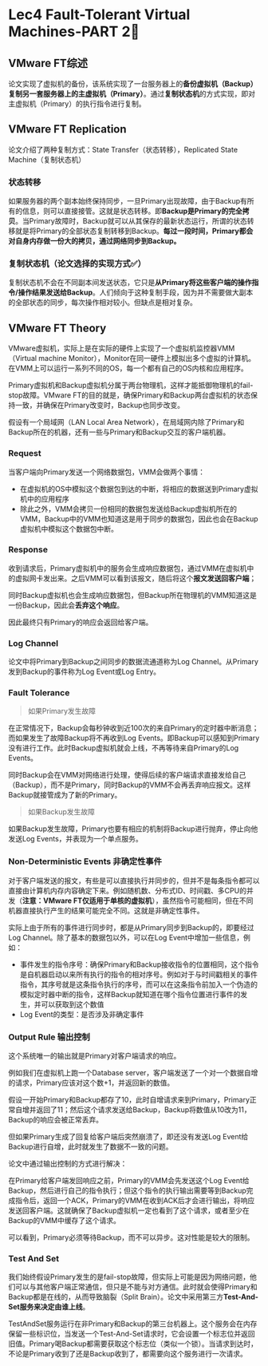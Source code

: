 # Lec4 Fault-Tolerant Virtual Machines-PART 2⃣️

## VMware FT综述

论文实现了虚拟机的备份，该系统实现了一台服务器上的**备份虚拟机（Backup）复制另一套服务器上的主虚拟机（Primary）**。通过**复制状态机**的方式实现，即对主虚拟机（Primary）的执行指令进行复制。

## VMware FT Replication

论文介绍了两种复制方式：State Transfer（状态转移），Replicated State Machine（复制状态机）

### 状态转移

如果服务器的两个副本始终保持同步，一旦Primary出现故障，由于Backup有所有的信息，则可以直接接管。这就是状态转移。即**Backup是Primary的完全拷贝**。当Primary故障时，Backup就可以从其保存的最新状态运行，所谓的状态转移就是将Primary的全部状态复制转移到Backup。**每过一段时间，Primary都会对自身内存做一份大的拷贝，通过网络同步到Backup。**

### 复制状态机（论文选择的实现方式✅）

复制状态机不会在不同副本间发送状态，它只是**从Primary将这些客户端的操作指令/操作结果发送给Backup**。人们倾向于这种复制手段，因为并不需要做大副本的全部状态的同步，每次操作相对较小。但缺点是相对复杂。

## VMware FT Theory

VMware虚拟机，实际上是在实际的硬件上实现了一个虚拟机监控器VMM（Virtual machine Monitor），Monitor在同一硬件上模拟出多个虚拟的计算机。在VMM上可以运行一系列不同的OS，每一个都有自己的OS内核和应用程序。

Primary虚拟机和Backup虚拟机分属于两台物理机，这样才能抵御物理机的fail-stop故障。VMware FT的目的就是，确保Primary和Backup两台虚拟机的状态保持一致，并确保在Primary改变时，Backup也同步改变。

假设有一个局域网（LAN  Local Area Network），在局域网内除了Primary和Backup所在的机器，还有一些与Primary和Backup交互的客户端机器。

### Request

当客户端向Primary发送一个网络数据包，VMM会做两个事情：

* 在虚拟机的OS中模拟这个数据包到达的中断，将相应的数据送到Primary虚拟机中的应用程序
* 除此之外，VMM会拷贝一份相同的数据包发送给Backup虚拟机所在的VMM，Backup中的VMM也知道这是用于同步的数据包，因此也会在Backup虚拟机中模拟这个数据包中断。

### Response

收到请求后，Primary虚拟机中的服务会生成响应数据包，通过VMM在虚拟机中的虚拟网卡发出来。之后VMM可以看到该报文，随后将这个**报文发送回客户端**；

同时Backup虚拟机也会生成响应数据包，但Backup所在物理机的VMM知道这是一份Backup，因此会**丢弃这个响应**。

因此最终只有Primary的响应会返回给客户端。

### Log Channel

论文中将Primary到Backup之间同步的数据流通道称为Log Channel。从Primary发到Backup的事件称为Log Event或Log Entry。

### Fault Tolerance

> 如果Primary发生故障

在正常情况下，Backup会每秒钟收到近100次的来自Primary的定时器中断消息；而如果发生了故障Backup将不再收到Log Events。即Backup可以感知到Primary没有进行工作。此时Backup虚拟机就会上线，不再等待来自Primary的Log Events。

同时Backup会在VMM对网络进行处理，使得后续的客户端请求直接发给自己（Backup），而不是Primary，同时Backup的VMM不会再丢弃响应报文。这样Backup就接管成为了新的Primary。

> 如果Backup发生故障

如果Backup发生故障，Primary也要有相应的机制将Backup进行抛弃，停止向他发送Log Events，并表现为一个单点服务。

### Non-Deterministic Events 非确定性事件

对于客户端发送的报文，有些是可以直接执行并同步的，但并不是每条指令都可以直接由计算机内存内容确定下来。例如随机数、分布式ID、时间戳、多CPU的并发（**注意：VMware FT仅适用于单核的虚拟机**），虽然指令可能相同，但在不同机器直接执行产生的结果可能完全不同。这就是非确定性事件。

实际上由于所有的事件进行同步时，都是从Primary同步到Backup的，即要经过Log Channel。除了基本的数据包以外，可以在Log Event中增加一些信息，例如：

* 事件发生的指令序号：确保Primary和Backup接收指令的位置相同，这个指令是自机器启动以来所有执行的指令的相对序号。例如对于与时间戳相关的事件指令，其序号就是这条指令执行的序号，而可以在这条指令前加入一个伪造的模拟定时器中断的指令，这样Backup就知道在哪个指令位置进行事件的发生，并可以获取到这个数值
* Log Event的类型：是否涉及非确定事件

### Output Rule 输出控制

这个系统唯一的输出就是Primary对客户端请求的响应。

例如我们在虚拟机上跑一个Database server，客户端发送了一个对一个数据自增的请求，Primary应该对这个数+1，并返回新的数值。

假设一开始Primary和Backup都存了10，此时自增请求来到Primary，Primary正常自增并返回了11；然后这个请求发送给Backup，Backup将数值从10改为11，Backup的响应会被正常丢弃。

但如果Primary生成了回复给客户端后突然崩溃了，即还没有发送Log Event给Backup进行自增，此时就发生了数据不一致的问题。

论文中通过输出控制的方式进行解决：

在Primary给客户端发回响应之前，Primary的VMM会先发送这个Log Event给Backup，然后进行自己的指令执行；但这个指令的执行输出需要等到Backup完成指令后，返回一个ACK，Primary的VMM在收到ACK后才会进行输出，将响应发送回客户端。这就确保了Backup虚拟机一定也看到了这个请求，或者至少在Backup的VMM中缓存了这个请求。

可以看到，Primary必须等待Backup，而不可以异步。这对性能是较大的限制。

### Test And Set

我们始终假设Primary发生的是fail-stop故障，但实际上可能是因为网络问题，他们可以与其他客户端正常通信，但只是不能与对方通信。此时就会使得Primary和Backup都是在线的，从而导致脑裂（Split Brain）。论文中采用第三方**Test-And-Set服务来决定由谁上线**。

TestAndSet服务运行在非Primary和Backup的第三台机器上。这个服务会在内存保留一些标识位，当发送一个Test-And-Set请求时，它会设置一个标志位并返回旧值。Primary喝Backup都需要获取这个标志位（类似一个锁）。当请求到达时，不论是Primary收到了还是Backup收到了，都需要向这个服务进行一次请求。

